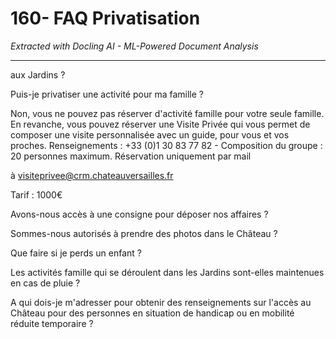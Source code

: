 # 160- FAQ Privatisation

*Extracted with Docling AI - ML-Powered Document Analysis*

---

aux Jardins ?

Puis-je privatiser une activité pour ma famille ?

Non, vous ne pouvez pas réserver d'activité famille pour votre seule famille. En revanche, vous pouvez réserver une Visite Privée qui vous permet de composer une visite personnalisée avec un guide, pour vous et vos proches. Renseignements : +33 (0)1 30 83 77 82 - Composition du groupe : 20 personnes maximum. Réservation uniquement par mail

à visiteprivee@crm.chateauversailles.fr

Tarif : 1000€

Avons-nous accès à une consigne pour déposer nos affaires ?

Sommes-nous autorisés à prendre des photos dans le Château ?

Que faire si je perds un enfant ?

Les activités famille qui se déroulent dans les Jardins sont-elles maintenues en cas de pluie ?

A qui dois-je m'adresser pour obtenir des renseignements sur l'accès au Château pour des personnes en situation de handicap ou en mobilité réduite temporaire ?